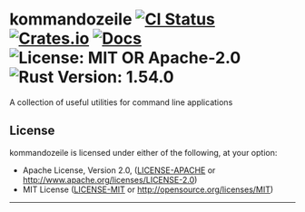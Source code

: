 # kommandozeile [![CI Status][ci-badge]][ci-url] [![Crates.io][crates-badge]][crates-url] [![Docs][docs-badge]][docs-url] ![License: MIT OR Apache-2.0][license-badge] ![Rust Version: 1.54.0][rust-version-badge]

[ci-badge]: https://github.com/knutwalker/kommandozeile//actions/workflows/checks.yml/badge.svg
[ci-url]: https://github.com/knutwalker/kommandozeile/
[crates-badge]: https://img.shields.io/crates/v/kommandozeile?style=shield
[crates-url]: https://crates.io/crates/kommandozeile
[docs-badge]: https://img.shields.io/badge/docs-latest-blue.svg?style=shield
[docs-url]: https://docs.rs/kommandozeile
[license-badge]: https://img.shields.io/badge/license-MIT%20OR%20Apache--2.0-blue.svg?style=shield
[rust-version-badge]: https://img.shields.io/badge/rustc-1.54.0-orange.svg?style=shield

A collection of useful utilities for command line applications



## License

kommandozeile is licensed under either of the following, at your option:

 * Apache License, Version 2.0, ([LICENSE-APACHE](LICENSE-APACHE) or http://www.apache.org/licenses/LICENSE-2.0)
 * MIT License ([LICENSE-MIT](LICENSE-MIT) or http://opensource.org/licenses/MIT)

---